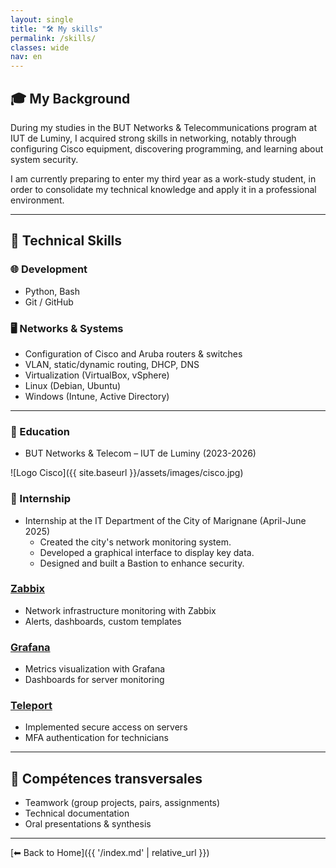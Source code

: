 ```yaml
---
layout: single
title: "🛠️ My skills"
permalink: /skills/
classes: wide
nav: en
---
```


## 🎓 My Background

During my studies in the BUT Networks & Telecommunications program at IUT de Luminy, I acquired strong skills in networking, notably through configuring Cisco equipment, discovering programming, and learning about system security.

I am currently preparing to enter my third year as a work-study student, in order to consolidate my technical knowledge and apply it in a professional environment.

---

## 🔧 Technical Skills

### 🌐 Development

- Python, Bash
- Git / GitHub

### 🖥️ Networks & Systems

- Configuration of Cisco and Aruba routers & switches
- VLAN, static/dynamic routing, DHCP, DNS
- Virtualization (VirtualBox, vSphere)
- Linux (Debian, Ubuntu)
- Windows (Intune, Active Directory)

---

### 🎒 Education
- BUT Networks & Telecom – IUT de Luminy (2023-2026)

![Logo Cisco]({{ site.baseurl }}/assets/images/cisco.jpg)

### 💼 Internship
- Internship at the IT Department of the City of Marignane (April-June 2025)
  - Created the city's network monitoring system.
  - Developed a graphical interface to display key data.
  - Designed and built a Bastion to enhance security.
 
### [Zabbix](../zabbix-en/)
- Network infrastructure monitoring with Zabbix
- Alerts, dashboards, custom templates

### [Grafana](../grafana-en/)
- Metrics visualization with Grafana
- Dashboards for server monitoring

### [Teleport](../teleport-en/)
- Implemented secure access on servers
- MFA authentication for technicians

---

## 🧠 Compétences transversales

- Teamwork (group projects, pairs, assignments)
- Technical documentation
- Oral presentations & synthesis

---

[⬅ Back to Home]({{ '/index.md' | relative_url }})
